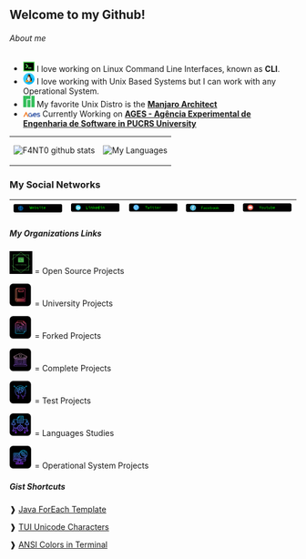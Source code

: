 ## Welcome to my Github!

###### About me

* <img src="https://github.com/F4NT0/F4NT0/blob/master/images/icons/terminal-neon.png" width="20"> I love working on Linux Command Line Interfaces, known as **CLI**.
* <img src="https://github.com/F4NT0/F4NT0/blob/master/images/icons/linux.png" width="20"> I love working with Unix Based Systems but I can work with any Operational System.
* <img src="https://github.com/F4NT0/F4NT0/blob/master/images/icons/manjaro.png" width="20"> My favorite Unix Distro is the [**Manjaro Architect**](https://manjaro.org/)
* <img src="https://github.com/F4NT0/F4NT0/blob/master/images/icons/logo-ages_color.png" width="30"> Currently Working on [**AGES - Agência Experimental de Engenharia de Software in PUCRS University**](http://www.ages.pucrs.br/)

<table>
<tr>
<tr><td>

![F4NT0 github stats](https://github-readme-stats.vercel.app/api?username=F4NT0&count_private=true&show_icons=true&theme=chartreuse-dark&include_all_commits=true)

</td><td>

![My Languages](https://github-readme-stats.vercel.app/api/top-langs/?username=F4NT0&layout=compact&theme=chartreuse-dark)

</table>

### My Social Networks

[<img src="https://github.com/F4NT0/F4NT0/blob/master/images/icons/website.png">](https://f4nt0.github.io/PR0GR4M1NG/)|[<img src="https://github.com/F4NT0/F4NT0/blob/master/images/icons/linkedin.png">](https://www.linkedin.com/in/gabriel-fanto-stundner-b19723164/) |[<img src="https://github.com/F4NT0/F4NT0/blob/master/images/icons/twitter.png">](https://twitter.com/GABRIELFANTO) |[<img src="https://github.com/F4NT0/F4NT0/blob/master/images/icons/facebook.png">](https://www.facebook.com/gabrielfanto) |[<img src="https://github.com/F4NT0/F4NT0/blob/master/images/icons/youtube.png">](https://www.youtube.com/channel/UC0OLmUgRYTryGlpd4wCqkAA?view_as=subscriber) |
|---|---|---|---|---|

##### My Organizations Links

[<img src="https://github.com/F4NT0/F4NT0/blob/master/images/comunities/fanto-technology.png" width="40">](https://github.com/f-4-n-t-0-technology) = Open Source Projects

[<img src="https://github.com/F4NT0/F4NT0/blob/master/images/comunities/trabalhos-facul.png" width="40">](https://github.com/trabalhos-da-faculdade) = University Projects

[<img src="https://github.com/F4NT0/F4NT0/blob/master/images/comunities/repo-fork.png" width="40">](https://github.com/fanto-forked-repos) = Forked Projects

[<img src="https://github.com/F4NT0/F4NT0/blob/master/images/comunities/codigo-alunos.png" width="40">](https://github.com/estudosdofantinho) = Complete Projects

[<img src="https://github.com/F4NT0/F4NT0/blob/master/images/comunities/playground.png" width="40">](https://github.com/testefantinho) = Test Projects

[<img src="https://github.com/F4NT0/F4NT0/blob/master/images/comunities/linguagens.png" width="40">](https://github.com/fantolanguages) = Languages Studies

[<img src="https://github.com/F4NT0/F4NT0/blob/master/images/comunities/os.png" width="40">](https://github.com/OSOSP) = Operational System Projects

##### Gist Shortcuts

❱ [Java ForEach Template](https://gist.github.com/F4NT0/f78cca6d9442e1a25b45eb673c8cc043)

❱ [TUI Unicode Characters](https://gist.github.com/F4NT0/0e77a9d56415e57011a4cb243b658033)

❱ [ANSI Colors in Terminal](https://gist.github.com/F4NT0/afec936ed4175bed1eac74cef69655b2)
